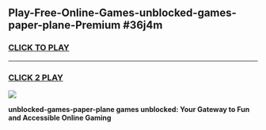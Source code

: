 
## Play-Free-Online-Games-unblocked-games-paper-plane-Premium #36j4m
<h3>
<a href="https://premium.freeplayer.one?title=unblocked-games-paper-plane&ref=8M">CLICK TO PLAY</a></h3>
<hr>

<h3>
<a href="https://premium.freeplayer.one?title=unblocked-games-paper-plane&ref=8M">CLICK 2 PLAY</a>
  
</h3>

<a href="https://premium.freeplayer.one?title=unblocked-games-paper-plane&ref=8M"><img src="https://clearcache.store/games.png"></a>


**unblocked-games-paper-plane games unblocked: Your Gateway to Fun and Accessible Online Gaming**
